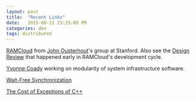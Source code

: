 ```yaml
---
layout: post
title:  "Recent Links"
date:   2015-08-11 23:25:00 PM
categories: dev
tags: distributed
---
```


[RAMCloud](https://ramcloud.atlassian.net/wiki/display/RAM/RAMCloud) from [John Ousterhout](http://web.stanford.edu/~ouster/cgi-bin/home.php)'s group at Stanford. Also see the [Design Review](https://ramcloud.atlassian.net/wiki/display/RAM/Design+Review) that happened early in RAMCloud's development cycle.

[Yvonne Coady](http://webhome.cs.uvic.ca/~ycoady/) working on modularity of system infrastructure software.

[Wait-Free Synchronization](http://cs.brown.edu/~mph/Herlihy91/p124-herlihy.pdf)

[The Cost of Exceptions of C++](https://ongardie.net/blog/exceptions/)
